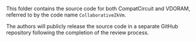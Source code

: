 This folder contains the source code for both CompatCircuit and VDORAM, referred to by the code name `CollaborativeZkVm`.

The authors will publicly release the source code in a separate GitHub repository following the completion of the review process.

